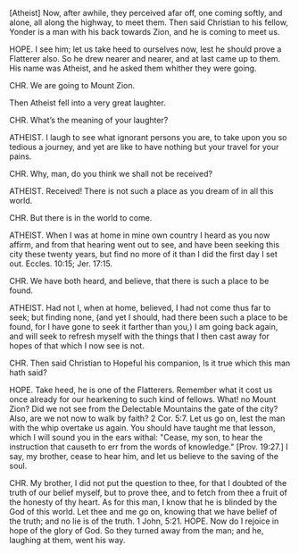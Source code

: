 [Atheist]
Now, after awhile, they perceived afar off, one coming softly, and alone, all along the highway, to meet them. Then said Christian to his fellow, Yonder is a man with his back towards Zion, and he is coming to meet us.

HOPE. I see him; let us take heed to ourselves now, lest he should prove a Flatterer also. So he drew nearer and nearer, and at last came up to them. His name was Atheist, and he asked them whither they were going.

CHR. We are going to Mount Zion.

Then Atheist fell into a very great laughter.

CHR. What’s the meaning of your laughter?

ATHEIST. I laugh to see what ignorant persons you are, to take upon you so tedious a journey, and yet are like to have nothing but your travel for your pains.

CHR. Why, man, do you think we shall not be received?

ATHEIST. Received! There is not such a place as you dream of in all this world.

CHR. But there is in the world to come.

ATHEIST. When I was at home in mine own country I heard as you now affirm, and from that hearing went out to see, and have been seeking this city these twenty years, but find no more of it than I did the first day I set out. Eccles. 10:15; Jer. 17:15.

CHR. We have both heard, and believe, that there is such a place to be found.

ATHEIST. Had not I, when at home, believed, I had not come thus far to seek; but finding none, (and yet I should, had there been such a place to be found, for I have gone to seek it farther than you,) I am going back again, and will seek to refresh myself with the things that I then cast away for hopes of that which I now see is not.

CHR. Then said Christian to Hopeful his companion, Is it true which this man hath said?

HOPE. Take heed, he is one of the Flatterers. Remember what it cost us once already for our hearkening to such kind of fellows. What! no Mount Zion? Did we not see from the Delectable Mountains the gate of the city? Also, are we not now to walk by faith? 2 Cor. 5:7. Let us go on, lest the man with the whip overtake us again. You should have taught me that lesson, which I will sound you in the ears withal: "Cease, my son, to hear the instruction that causeth to err from the words of knowledge." [Prov. 19:27.] I say, my brother, cease to hear him, and let us believe to the saving of the soul.

CHR. My brother, I did not put the question to thee, for that I doubted of the truth of our belief myself, but to prove thee, and to fetch from thee a fruit of the honesty of thy heart. As for this man, I know that he is blinded by the God of this world. Let thee and me go on, knowing that we have belief of the truth; and no lie is of the truth. 1 John, 5:21. HOPE. Now do I rejoice in hope of the glory of God. So they turned away from the man; and he, laughing at them, went his way.
